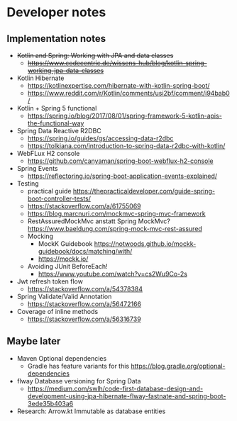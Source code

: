 # Developer notes

## Implementation notes

- ~~Kotlin and Spring: Working with JPA and data classes~~
  - ~~https://www.codecentric.de/wissens-hub/blog/kotlin-spring-working-jpa-data-classes~~
- Kotlin Hibernate
  - https://kotlinexpertise.com/hibernate-with-kotlin-spring-boot/
  - https://www.reddit.com/r/Kotlin/comments/usi2bf/comment/i94bab0/
- Kotlin + Spring 5 functional
  - https://spring.io/blog/2017/08/01/spring-framework-5-kotlin-apis-the-functional-way
- Spring Data Reactive R2DBC
  - https://spring.io/guides/gs/accessing-data-r2dbc
  - https://tolkiana.com/introduction-to-spring-data-r2dbc-with-kotlin/
- WebFLux H2 console
  - https://github.com/canyaman/spring-boot-webflux-h2-console
- Spring Events
  - https://reflectoring.io/spring-boot-application-events-explained/
- Testing
  - practical guide https://thepracticaldeveloper.com/guide-spring-boot-controller-tests/
  - https://stackoverflow.com/a/61755069
  - https://blog.marcnuri.com/mockmvc-spring-mvc-framework
  - RestAssuredMockMvc anstatt Spring MockMvc? https://www.baeldung.com/spring-mock-mvc-rest-assured
  - Mocking
    - MockK Guidebook https://notwoods.github.io/mockk-guidebook/docs/matching/with/
    - https://mockk.io/
  - Avoiding JUnit BeforeEach!
    - https://www.youtube.com/watch?v=cs2Wu9Co-2s
- Jwt refresh token flow
  - https://stackoverflow.com/a/54378384
- Spring Validate/Valid Annotation
  - https://stackoverflow.com/a/56472166
- Coverage of inline methods
  - https://stackoverflow.com/a/56316739

## Maybe later

- Maven Optional dependencies
  - Gradle has feature variants for this https://blog.gradle.org/optional-dependencies
- flway Database versioning for Spring Data
  - https://medium.com/swlh/code-first-database-design-and-development-using-jpa-hibernate-flway-fastnate-and-spring-boot-3ede35b403a6
- Research: Arrow.kt Immutable as database entities
